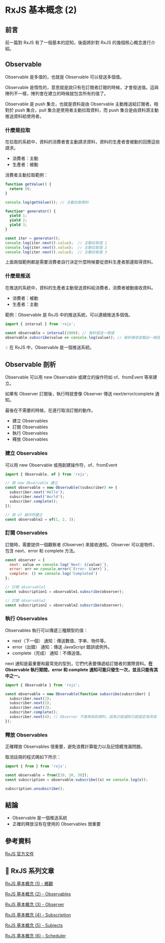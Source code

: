 # RxJS 基本概念 (2)

## 前言
前一篇對 RxJS 有了一個基本的認知，後面將針對 RxJS 的幾個核心概念進行介紹。

## Observable
Observable 是多值的，也就是 Observable 可以發送多個值。

Observable 是惰性的，意思就是說只有在訂閱者訂閱的時候，才會發送值。這與陣列不一樣，陣列會在建立的時候就包含所有的值了。

Observable 是 push 集合，也就是資料是由 Observable 主動推送給訂閱者。相對於 push 集合，pull 集合是使用者主動拉取資料，而 push 集合是由資料源主動推送資料給使用者。

### 什麼是拉取
在拉取的系統中，資料的消費者會主動請求資料，資料的生產者會被動的回應這些請求。

- 消費者：主動
- 生產者：被動

消費者主動拉取範例：

```js
function getValue() {
  return 50;
}

console.log(getValue()); // 主動拉取資料
```

```js
function* generator() {
  yield 1;
  yield 2;
  yield 3;
}

const iter = generator();
console.log(iter.next().value);  // 主動拉取值 1
console.log(iter.next().value);  // 主動拉取值 2
console.log(iter.next().value);  // 主動拉取值 3
```

上面兩個範例都是需要消費者自行決定什麼時候要從資料生產者那邊取得資料。

### 什麼是推送
在推送的系統中，資料的生產者主動發送資料給消費者，消費者被動接收資料。

- 消費者：被動
- 生產者：主動

範例：Observable 是 RxJS 中的推送系統，可以連續推送多個值。

```js
import { interval } from 'rxjs';

const observable = interval(1000); // 每秒發送一個值
observable.subscribe(value => console.log(value)); // 每秒接收並輸出一個值
```

💡 在 RxJS 中，Observable 是一個推送系統。

## Observable 剖析
Observable 可以用 new Observable 或建立的操作符如 of、fromEvent 等來建立。

如果有 Observer 訂閱後，執行時就會像 Observer 傳送 next/error/complete 通知。

最後在不需要的時候，在進行取消訂閱的動作。

- 建立 Observables
- 訂閱 Observables
- 執行 Observables
- 釋放 Observables

### 建立 Observables
可以用 new Observable 或用創建操作符，of、fromEvent

```js
import { Observable, of } from 'rxjs';

// 用 new Observable 建立
const observable = new Observable((subscriber) => {
  subscriber.next('Hello');
  subscriber.next('World');
  subscriber.complete();
});

// 用 of 操作符建立
const observable2 = of(1, 2, 3);
```

### 訂閱 Observables
訂閱時，需要提供一個觀察者 (Observer) 來接收通知。Observer 可以是物件，包含 next、error 和 complete 方法。

```js
const observer = {
  next: value => console.log(`Next: ${value}`),
  error: err => console.error(`Error: ${err}`),
  complete: () => console.log('Completed')
};

// 訂閱 observable1
const subscription1 = observable1.subscribe(observer);

// 訂閱 observable2
const subscription2 = observable2.subscribe(observer);
```

### 執行 Observables
Observables 執行可以傳遞三種類型的值：
- next（下一個） 通知：傳送數值、字串、物件等。
- error（出錯） 通知：傳送 JavaScript 錯誤或例外。
- complete（完成） 通知：不傳送值。

next 通知是最重要和最常見的型別，它們代表要傳遞給訂閱者的實際資料。**在 Observable 執行期間，error 和 complete 通知可能只發生一次，並且只能有其中之一。**

```js
import { Observable } from 'rxjs';

const observable = new Observable(function subscribe(subscriber) {
  subscriber.next(1);
  subscriber.next(2);
  subscriber.next(3);
  subscriber.complete();
  subscriber.next(4); // Observer 不會再收到資料，因為已經通知已經設定為完成
});
```

### 釋放 Observables
正確釋放 Observables 很重要，避免浪費計算能力以及記憶體洩漏問題。

取消註冊的程式碼如下所示：

```js
import { from } from 'rxjs';

const observable = from([10, 20, 30]);
const subscription = observable.subscribe((x) => console.log(x));

subscription.unsubscribe();
```

## 結論
- Observable 是一個推送系統
- 正確的釋放沒有在使用的 Observables 很重要

## 參考資料
[RxJS 官方文件](https://rxjs.dev/guide/overview)

## 🚀 RxJS 系列文章
[RxJS 基本概念 (1) - 概觀](https://bingfenghung.github.io/blog/articles/RxJS%3C_%3E%3ERxJS%20%E5%9F%BA%E6%9C%AC%E6%A6%82%E5%BF%B5%20(1))

[RxJS 基本概念 (2) - Observables](https://bingfenghung.github.io/blog/articles/RxJS%3C_%3E%3ERxJS%20%E5%9F%BA%E6%9C%AC%E6%A6%82%E5%BF%B5%20(2))

[RxJS 基本概念 (3) - Observer](https://bingfenghung.github.io/blog/articles/RxJS%3C_%3E%3ERxJS%20%E5%9F%BA%E6%9C%AC%E6%A6%82%E5%BF%B5%20(3))

[RxJS 基本概念 (4) - Subscription](https://bingfenghung.github.io/blog/articles/RxJS%3C_%3E%3ERxJS%20%E5%9F%BA%E6%9C%AC%E6%A6%82%E5%BF%B5%20(4))

[RxJS 基本概念 (5) - Subjects](https://bingfenghung.github.io/blog/articles/RxJS%3C_%3E%3ERxJS%20%E5%9F%BA%E6%9C%AC%E6%A6%82%E5%BF%B5%20(5))

[RxJS 基本概念 (6) - Scheduler](https://bingfenghung.github.io/blog/articles/RxJS%3C_%3E%3ERxJS%20%E5%9F%BA%E6%9C%AC%E6%A6%82%E5%BF%B5%20(6))

